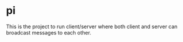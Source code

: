 # pi

This is the project to run client/server where both client and server can broadcast messages to each other.